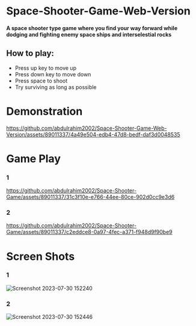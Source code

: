 # Space-Shooter-Game-Web-Version

#### A space shooter type game where you find your way forward while dodging and fighting enemy space ships and interselestial rocks

## How to play:
* Press up key to move up
* Press down key to move down
* Press space to shoot
* Try surviving as long as possible

# Demonstration

https://github.com/abdulrahim2002/Space-Shooter-Game-Web-Version/assets/89011337/4a49e504-edb4-47d8-bedf-daf3d0048535


# Game Play

### 1
https://github.com/abdulrahim2002/Space-Shooter-Game/assets/89011337/31c3f10e-e766-44ee-80ce-902d0cc9e3d6

### 2 
https://github.com/abdulrahim2002/Space-Shooter-Game/assets/89011337/c2eddce8-0a97-4fec-a371-f948d9f90be9

# Screen Shots

### 1
![Screenshot 2023-07-30 152240](https://github.com/abdulrahim2002/Space-Shooter-Game/assets/89011337/c995a251-4071-4036-9b93-f80711b5ebcf)

### 2
![Screenshot 2023-07-30 152446](https://github.com/abdulrahim2002/Space-Shooter-Game/assets/89011337/a0893efc-fcad-4efb-ad2d-d6a3c7ad65d6)
